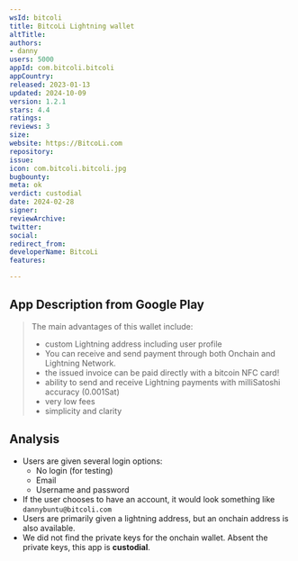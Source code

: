 ```yaml
---
wsId: bitcoli
title: BitcoLi Lightning wallet
altTitle: 
authors:
- danny
users: 5000
appId: com.bitcoli.bitcoli
appCountry: 
released: 2023-01-13
updated: 2024-10-09
version: 1.2.1
stars: 4.4
ratings: 
reviews: 3
size: 
website: https://BitcoLi.com
repository: 
issue: 
icon: com.bitcoli.bitcoli.jpg
bugbounty: 
meta: ok
verdict: custodial
date: 2024-02-28
signer: 
reviewArchive: 
twitter: 
social: 
redirect_from: 
developerName: BitcoLi
features: 

---
```


## App Description from Google Play 

> The main advantages of this wallet include:
> - custom Lightning address including user profile
> - You can receive and send payment through both Onchain and Lightning Network.
> - the issued invoice can be paid directly with a bitcoin NFC card!
> - ability to send and receive Lightning payments with milliSatoshi accuracy (0.001Sat)
> - very low fees
> - simplicity and clarity

## Analysis

- Users are given several login options:
  - No login (for testing)
  - Email
  - Username and password
- If the user chooses to have an account, it would look something like
`dannybuntu@bitcoli.com`
- Users are primarily given a lightning address, but an onchain address is also available.
- We did not find the private keys for the onchain wallet. Absent the private keys, this app is **custodial**.
